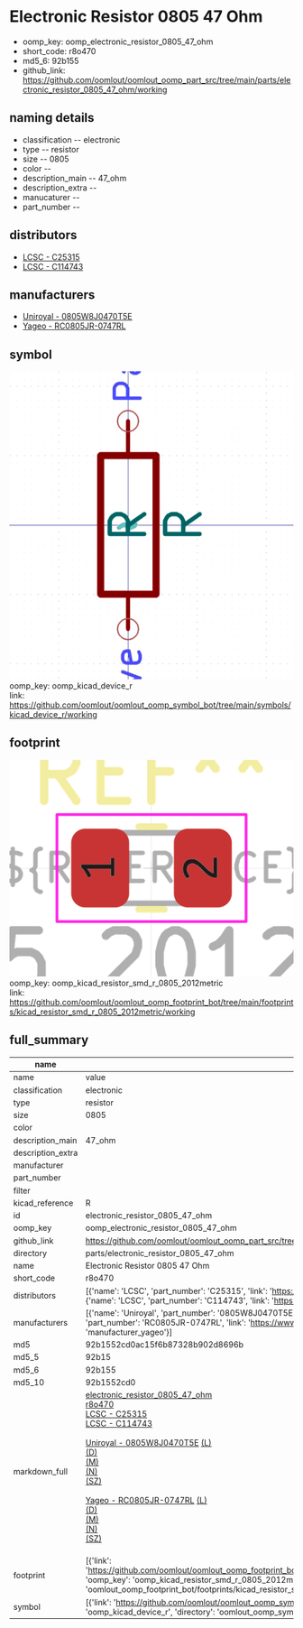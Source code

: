 # Electronic Resistor 0805 47 Ohm

  
* oomp_key: oomp_electronic_resistor_0805_47_ohm 
* short_code: r8o470
* md5_6: 92b155  
* github_link: https://github.com/oomlout/oomlout_oomp_part_src/tree/main/parts/electronic_resistor_0805_47_ohm/working  
## naming details
* classification -- electronic
* type -- resistor
* size -- 0805
* color -- 
* description_main -- 47_ohm
* description_extra -- 
* manucaturer -- 
* part_number -- 

## distributors
* [LCSC - C25315](https://lcsc.com/product-detail/C25315.html)  
* [LCSC - C114743](https://lcsc.com/product-detail/C114743.html)  

## manufacturers
* [Uniroyal - 0805W8J0470T5E]()  
* [Yageo - RC0805JR-0747RL](https://www.yageo.com/en/Chart/Download/pdf/RC0805JR-0747RL)  

## symbol

![](symbol/0/working/working_600.png)  
oomp_key: oomp_kicad_device_r  
link: https://github.com/oomlout/oomlout_oomp_symbol_bot/tree/main/symbols/kicad_device_r/working  

## footprint

![](footprint/0/working/working_600.png)  
oomp_key: oomp_kicad_resistor_smd_r_0805_2012metric  
link: https://github.com/oomlout/oomlout_oomp_footprint_bot/tree/main/footprints/kicad_resistor_smd_r_0805_2012metric/working  

## full_summary
| name | value | 
| --- | --- | 
| name | value | 
| classification | electronic | 
| type | resistor | 
| size | 0805 | 
| color |  | 
| description_main | 47_ohm | 
| description_extra |  | 
| manufacturer |  | 
| part_number |  | 
| filter |  | 
| kicad_reference | R | 
| id | electronic_resistor_0805_47_ohm | 
| oomp_key | oomp_electronic_resistor_0805_47_ohm | 
| github_link | https://github.com/oomlout/oomlout_oomp_part_src/tree/main/parts/electronic_resistor_0805_47_ohm/working | 
| directory | parts/electronic_resistor_0805_47_ohm | 
| name | Electronic Resistor 0805 47 Ohm | 
| short_code | r8o470 | 
| distributors | [{'name': 'LCSC', 'part_number': 'C25315', 'link': 'https://lcsc.com/product-detail/C25315.html', 'id': 'distributor_lcsc'}, {'name': 'LCSC', 'part_number': 'C114743', 'link': 'https://lcsc.com/product-detail/C114743.html', 'id': 'distributor_lcsc'}] | 
| manufacturers | [{'name': 'Uniroyal', 'part_number': '0805W8J0470T5E', 'link': '', 'id': 'manufacturer_uniroyal'}, {'name': 'Yageo', 'part_number': 'RC0805JR-0747RL', 'link': 'https://www.yageo.com/en/Chart/Download/pdf/RC0805JR-0747RL', 'id': 'manufacturer_yageo'}] | 
| md5 | 92b1552cd0ac15f6b87328b902d8696b | 
| md5_5 | 92b15 | 
| md5_6 | 92b155 | 
| md5_10 | 92b1552cd0 | 
| markdown_full | [electronic_resistor_0805_47_ohm](https://github.com/oomlout/oomlout_oomp_part_src/tree/main/parts/electronic_resistor_0805_47_ohm/working)<br>[r8o470](https://github.com/oomlout/oomlout_oomp_part_src/tree/main/parts/electronic_resistor_0805_47_ohm/working)<br>[LCSC - C25315<br>](https://lcsc.com/product-detail/C25315.html)[LCSC - C114743<br>](https://lcsc.com/product-detail/C114743.html)<br>[Uniroyal - 0805W8J0470T5E]() [(L)<br>](https://www.lcsc.com/search?q=0805W8J0470T5E)[(D)<br>](https://www.digikey.com/en/products?,keywords=0805W8J0470T5E)[(M)<br>](https://www.mouser.com/Search/Refine?Keyword=0805W8J0470T5E)[(N)<br>](https://www.newark.com/search?st=0805W8J0470T5E)[(SZ)<br>](https://so.szlcsc.com/global.html?k=0805W8J0470T5E)<br>[Yageo - RC0805JR-0747RL](https://www.yageo.com/en/Chart/Download/pdf/RC0805JR-0747RL) [(L)<br>](https://www.lcsc.com/search?q=RC0805JR-0747RL)[(D)<br>](https://www.digikey.com/en/products?,keywords=RC0805JR-0747RL)[(M)<br>](https://www.mouser.com/Search/Refine?Keyword=RC0805JR-0747RL)[(N)<br>](https://www.newark.com/search?st=RC0805JR-0747RL)[(SZ)<br>](https://so.szlcsc.com/global.html?k=RC0805JR-0747RL)<br> | 
| footprint | [{'link': 'https://github.com/oomlout/oomlout_oomp_footprint_bot/tree/main/foootprntss/kicad_resistor_smd_r_0805_2012metric', 'oomp_key': 'oomp_kicad_resistor_smd_r_0805_2012metric', 'directory': 'oomlout_oomp_footprint_bot/footprints/kicad_resistor_smd_r_0805_2012metric//working/working.kicad_mod'}] | 
| symbol | [{'link': 'https://github.com/oomlout/oomlout_oomp_symbol_bot/tree/main/symbols/kicad_device_r', 'oomp_key': 'oomp_kicad_device_r', 'directory': 'oomlout_oomp_symbol_bot/symbols/kicad_device_r//working/working.kicad_sym'}] | 

